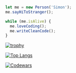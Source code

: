 ```js

let me = new Person('Simon');
me.sayHiToStranger();

while (me.isAlive) {
  me.loveCoding();
  me.writeCleanCode();
}

```

[![trophy](https://github-profile-trophy.vercel.app/?username=Si-Ni&theme=onedark)](https://github.com/Si-Ni/github-profile-trophy)

[![Top Langs](https://github-readme-stats.vercel.app/api/top-langs/?username=Si-Ni&layout=compact)](https://github.com/anuraghazra/github-readme-stats)

[![Codewars](https://github.r2v.ch/codewars?user=Si_Ni&stroke=%23b362ff&hide_clan=true&top_languages=true&theme=purple_dark)](https://www.codewars.com/users/Si_Ni)
